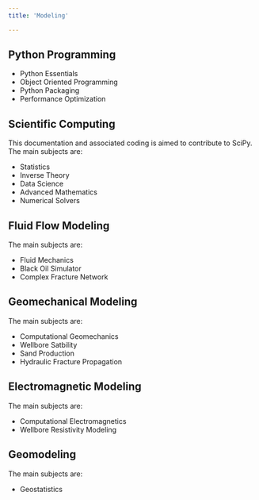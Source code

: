 ```yaml
---
title: 'Modeling'

---
```


## Python Programming

- Python Essentials
- Object Oriented Programming
- Python Packaging
- Performance Optimization

## Scientific Computing
This documentation and associated coding is aimed to contribute to SciPy. The main subjects are:

- Statistics
- Inverse Theory
- Data Science
- Advanced Mathematics
- Numerical Solvers

## Fluid Flow Modeling
The main subjects are:

- Fluid Mechanics
- Black Oil Simulator
- Complex Fracture Network

## Geomechanical Modeling
The main subjects are:

- Computational Geomechanics
- Wellbore Satbility
- Sand Production
- Hydraulic Fracture Propagation

## Electromagnetic Modeling
The main subjects are:

- Computational Electromagnetics
- Wellbore Resistivity Modeling

## Geomodeling
The main subjects are:

- Geostatistics
